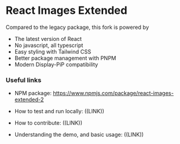 # React Images Extended

Compared to the legacy package, this fork is powered by
- The latest version of React
- No javascript, all typescript
- Easy styling with Tailwind CSS
- Better package management with PNPM
- Modern Display-PiP compatibility

### Useful links

- NPM package: https://www.npmjs.com/package/react-images-extended-2

- How to test and run locally: ((LINK))

- How to contribute: ((LINK))

- Understanding the demo, and basic usage: ((LINK))

